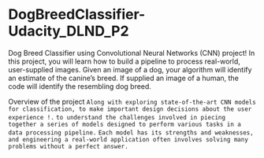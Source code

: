 # DogBreedClassifier-Udacity_DLND_P2
Dog Breed Classifier using Convolutional Neural Networks (CNN) project! In this project, you will learn how to build a pipeline to process real-world, user-supplied images. Given an image of a dog, your algorithm will identify an estimate of the canine’s breed. If supplied an image of a human, the code will identify the resembling dog breed.

Overview of the project
```Along with exploring state-of-the-art CNN models for classification, to make important design decisions about the user experience !.```
```to understand the challenges involved in piecing together a series of models designed to perform various tasks in a data processing pipeline.``` 
```Each model has its strengths and weaknesses, and engineering a real-world application often involves solving many problems without a perfect answer.```
